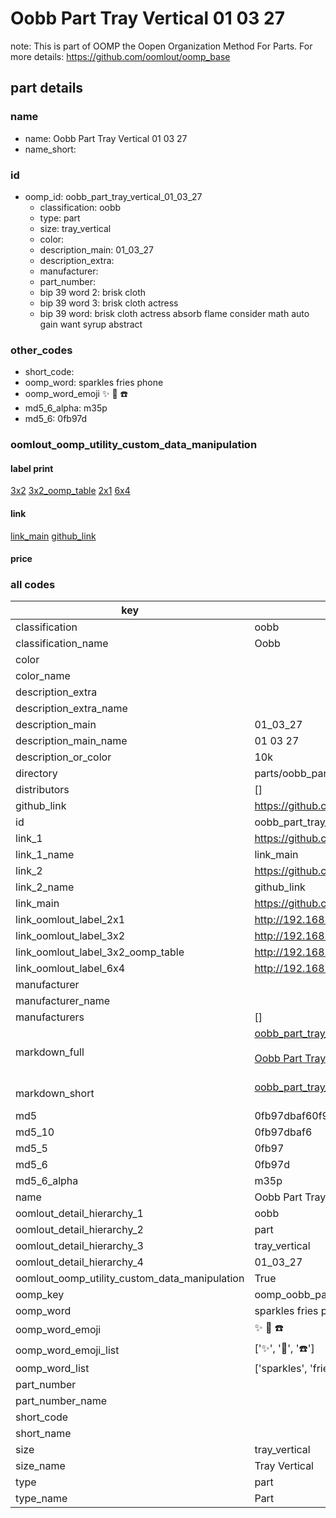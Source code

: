 # Oobb Part Tray Vertical 01 03 27  

note: This is part of OOMP the Oopen Organization Method For Parts. For more details: https://github.com/oomlout/oomp_base

##  part details





### name
* name: Oobb Part Tray Vertical 01 03 27
* name_short: 
### id
* oomp_id: oobb_part_tray_vertical_01_03_27
  * classification: oobb
  * type: part
  * size: tray_vertical
  * color: 
  * description_main: 01_03_27
  * description_extra: 
  * manufacturer: 
  * part_number: 
  * bip 39 word 2: brisk cloth
  * bip 39 word 3: brisk cloth actress
  * bip 39 word: brisk cloth actress absorb flame consider math auto gain want syrup abstract

### other_codes
* short_code: 
* oomp_word: sparkles fries phone
* oomp_word_emoji :sparkles: :fries: :phone:
* md5_6_alpha: m35p
* md5_6: 0fb97d






### oomlout_oomp_utility_custom_data_manipulation
#### label print
[3x2](http://192.168.1.245:1112/?label=oomp%20m35p)
[3x2_oomp_table](http://192.168.1.107:1112/?label=oomp%20m35p)
[2x1](http://192.168.1.242:1112/?label=oomp%20m35p)
[6x4](http://192.168.1.55:1112/?label=oomp%20m35p)    

#### link

[link_main](https://github.com/oomlout/oomlout_oomp_current_version_messy/tree/main/parts/oobb_part_tray_vertical_01_03_27) [github_link](https://github.com/oomlout/oomlout_oomp_part_src/tree/main/parts/oobb_part_tray_vertical_01_03_27)                             

#### price







### all codes 
| key | value |  
| --- | --- |  
| classification | oobb |  
| classification_name | Oobb |  
| color |  |  
| color_name |  |  
| description_extra |  |  
| description_extra_name |  |  
| description_main | 01_03_27 |  
| description_main_name | 01 03 27 |  
| description_or_color | 10k |  
| directory | parts/oobb_part_tray_vertical_01_03_27 |  
| distributors | [] |  
| github_link | https://github.com/oomlout/oomlout_oomp_part_src/tree/main/parts/oobb_part_tray_vertical_01_03_27 |  
| id | oobb_part_tray_vertical_01_03_27 |  
| link_1 | https://github.com/oomlout/oomlout_oomp_current_version_messy/tree/main/parts/oobb_part_tray_vertical_01_03_27 |  
| link_1_name | link_main |  
| link_2 | https://github.com/oomlout/oomlout_oomp_part_src/tree/main/parts/oobb_part_tray_vertical_01_03_27 |  
| link_2_name | github_link |  
| link_main | https://github.com/oomlout/oomlout_oomp_current_version_messy/tree/main/parts/oobb_part_tray_vertical_01_03_27 |  
| link_oomlout_label_2x1 | http://192.168.1.242:1112/?label=oomp%20m35p |  
| link_oomlout_label_3x2 | http://192.168.1.245:1112/?label=oomp%20m35p |  
| link_oomlout_label_3x2_oomp_table | http://192.168.1.107:1112/?label=oomp%20m35p |  
| link_oomlout_label_6x4 | http://192.168.1.55:1112/?label=oomp%20m35p |  
| manufacturer |  |  
| manufacturer_name |  |  
| manufacturers | [] |  
| markdown_full | [oobb_part_tray_vertical_01_03_27](https://github.com/oomlout/oomlout_oomp_current_version_messy/tree/main/parts/oobb_part_tray_vertical_01_03_27)<br>[](https://github.com/oomlout/oomlout_oomp_current_version_messy/tree/main/parts/oobb_part_tray_vertical_01_03_27)<br>[Oobb Part Tray Vertical 01 03 27](https://github.com/oomlout/oomlout_oomp_current_version_messy/tree/main/parts/oobb_part_tray_vertical_01_03_27)<br><br> |  
| markdown_short | [oobb_part_tray_vertical_01_03_27](https://github.com/oomlout/oomlout_oomp_current_version_messy/tree/main/parts/oobb_part_tray_vertical_01_03_27)<br><br> |  
| md5 | 0fb97dbaf60f9120bd2c200c058af0e2 |  
| md5_10 | 0fb97dbaf6 |  
| md5_5 | 0fb97 |  
| md5_6 | 0fb97d |  
| md5_6_alpha | m35p |  
| name | Oobb Part Tray Vertical 01 03 27 |  
| oomlout_detail_hierarchy_1 | oobb |  
| oomlout_detail_hierarchy_2 | part |  
| oomlout_detail_hierarchy_3 | tray_vertical |  
| oomlout_detail_hierarchy_4 | 01_03_27 |  
| oomlout_oomp_utility_custom_data_manipulation | True |  
| oomp_key | oomp_oobb_part_tray_vertical_01_03_27 |  
| oomp_word | sparkles fries phone |  
| oomp_word_emoji | :sparkles: :fries: :phone: |  
| oomp_word_emoji_list | [':sparkles:', ':fries:', ':phone:'] |  
| oomp_word_list | ['sparkles', 'fries', 'phone'] |  
| part_number |  |  
| part_number_name |  |  
| short_code |  |  
| short_name |  |  
| size | tray_vertical |  
| size_name | Tray Vertical |  
| type | part |  
| type_name | Part |  
